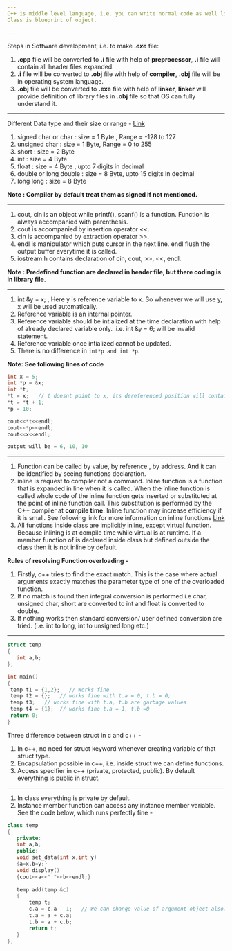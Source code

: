 ```yaml
---
C++ is middle level language, i.e. you can write normal code as well low level coding. \
Class is blueprint of object.

---
```


Steps in Software development, i.e. to make ***.exe*** file:
 1. **.cpp** file will be converted to **.i** file with help of **preprocessor**,  **.i** file will contain all header files expanded.
 2. **.i** file will be converted to **.obj** file with help of **compiler**, **.obj** file will be in operating system language.
 3. **.obj** file will be converted to **.exe** file with help of **linker**, **linker** will provide definition of library files in **.obj** file so that OS can fully understand it.
 
---

Different Data type and their size or range -  [Link](https://docs.microsoft.com/en-us/cpp/cpp/data-type-ranges?view=msvc-160)
1. signed char or char  : size = 1 Byte , Range = -128 to 127
2. unsigned char : size = 1 Byte, Range = 0 to 255
3. short : size = 2 Byte
4. int : size = 4 Byte
5. float : size = 4 Byte , upto 7 digits in decimal
6. double or long double : size = 8 Byte, upto 15 digits in decimal
7. long long : size = 8 Byte

**Note : Compiler by default treat them as signed if not mentioned.**

---

1. cout, cin is an object while printf(), scanf() is a function. Function is always accompanied with parenthesis.
2. cout is accompanied by insertion operator <<.
3. cin is accompanied by extraction operator >>.
4. endl is manipulator which puts cursor in the next line. endl flush the output buffer everytime it is called.
5. iostream.h contains declaration of cin, cout, >>, <<, endl.

**Note : Predefined function are declared in header file, but there coding is in library file.**

---

1. int &y = x; , Here y is reference variable to x. So whenever we will use y, x will be used automatically.
2. Reference variable is an internal pointer.
3. Reference variable should be intialized at the time declaration with help of already declared variable only. .i.e. int &y = 6; will be invalid statement.
4. Reference variable once intialized cannot be updated.
5. There is no difference in  `int*p and int *p`.


**Note: See following lines of code**
```c++
int x = 5;
int *p = &x;
int *t;
*t = x;   // t doesnt point to x, its dereferenced position will contain value equal to x. 
*t = *t + 1;
*p = 10;

cout<<*t<<endl;
cout<<*p<<endl;
cout<<x<<endl;

output will be = 6, 10, 10
```
---

1. Function can be called by value, by reference , by address. And it can be identified by seeing functions declaration.
2. inline is request to compiler not a command. Inline function is a function that is expanded in line when it is called. When the inline function is called whole code of the inline function gets inserted or substituted at the point of inline function call. This substitution is performed by the C++ compiler at **compile time**. Inline function may increase efficiency if it is small. See following link for more information on inline functions [Link](https://www.geeksforgeeks.org/inline-functions-cpp/)
3. All functions inside class are implicitly inline, except virtual function. Because inlining is at compile time while virtual is at runtime. If a member function of is declared inside class but defined outside the class then it is not inline by default.

**Rules of resolving Function overloading -**
1. Firstly, c++ tries to find the exact match. This is the case where actual arguments exactly matches the parameter type of one of the overloaded function.
2. If no match is found then integral conversion is performed i.e char, unsigned char, short are converted to int and float is converted to double.
3. If nothing works then standard conversion/ user defined conversion are tried. (i.e. int to long, int to unsigned long etc.)

---

```c++
struct temp
{ 
   int a,b;
};

int main()
{
 temp t1 = {1,2};   // Works fine
 temp t2 = {};   // works fine with t.a = 0, t.b = 0;
 temp t3;   // works fine with t.a, t.b are garbage values
 temp t4 = {1};  // works fine t.a = 1, t.b =0
 return 0;
}
```

Three difference between struct in c and c++ -
1. In c++, no need for struct keyword whenever creating variable of that struct type.
2. Encapsulation possible in c++, i.e. inside struct we can define functions.
3. Access specifier in c++ (private, protected, public). By default everything is public in struct.

---

1. In class everything is private by default.
2. Instance member function can access any instance member variable.
See the code below, which runs perfectly fine -
```c++
class temp
{ 
   private:
   int a,b;
   public:
   void set_data(int x,int y)
   {a=x,b=y;}
   void display()
   {cout<<a<<" "<<b<<endl;}
   
   temp add(temp &c)
   {
	   temp t;
	   c.a = c.a - 1;   // We can change value of argument object also. 
	   t.a = a + c.a;
	   t.b = a + c.b;
	   return t;
   }
};
```
